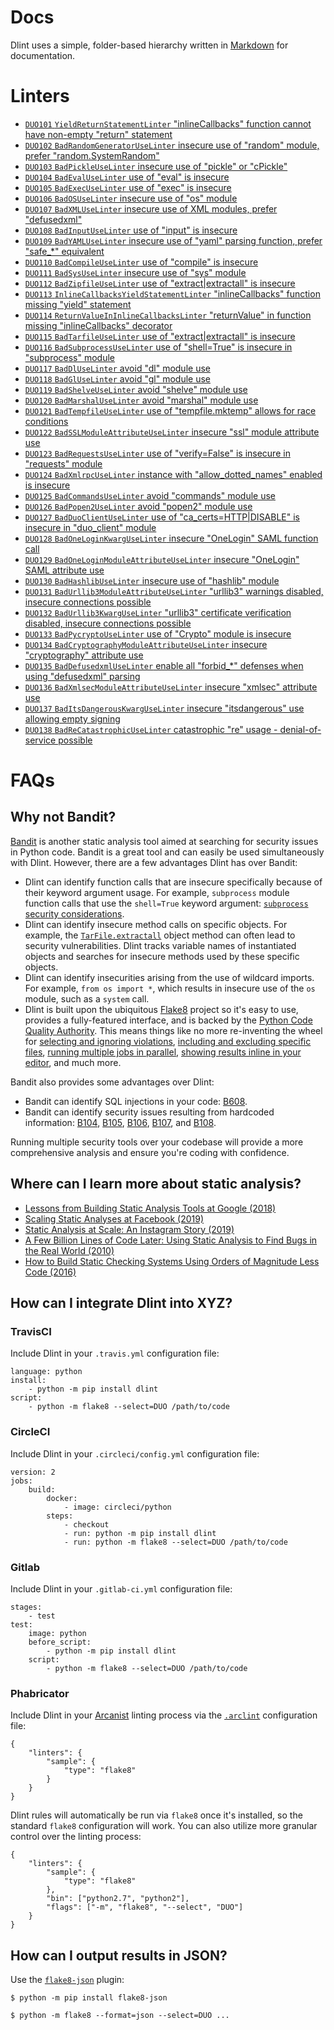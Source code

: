 # Docs

Dlint uses a simple, folder-based hierarchy written in [Markdown](https://en.wikipedia.org/wiki/Markdown) for documentation.

# Linters

* [`DUO101` `YieldReturnStatementLinter` "inlineCallbacks" function cannot have non-empty "return" statement](https://github.com/duo-labs/dlint/blob/master/docs/linters/DUO101.md)
* [`DUO102` `BadRandomGeneratorUseLinter` insecure use of "random" module, prefer "random.SystemRandom"](https://github.com/duo-labs/dlint/blob/master/docs/linters/DUO102.md)
* [`DUO103` `BadPickleUseLinter` insecure use of "pickle" or "cPickle"](https://github.com/duo-labs/dlint/blob/master/docs/linters/DUO103.md)
* [`DUO104` `BadEvalUseLinter` use of "eval" is insecure](https://github.com/duo-labs/dlint/blob/master/docs/linters/DUO104.md)
* [`DUO105` `BadExecUseLinter` use of "exec" is insecure](https://github.com/duo-labs/dlint/blob/master/docs/linters/DUO105.md)
* [`DUO106` `BadOSUseLinter` insecure use of "os" module](https://github.com/duo-labs/dlint/blob/master/docs/linters/DUO106.md)
* [`DUO107` `BadXMLUseLinter` insecure use of XML modules, prefer "defusedxml"](https://github.com/duo-labs/dlint/blob/master/docs/linters/DUO107.md)
* [`DUO108` `BadInputUseLinter` use of "input" is insecure](https://github.com/duo-labs/dlint/blob/master/docs/linters/DUO108.md)
* [`DUO109` `BadYAMLUseLinter` insecure use of "yaml" parsing function, prefer "safe_*" equivalent](https://github.com/duo-labs/dlint/blob/master/docs/linters/DUO109.md)
* [`DUO110` `BadCompileUseLinter` use of "compile" is insecure](https://github.com/duo-labs/dlint/blob/master/docs/linters/DUO110.md)
* [`DUO111` `BadSysUseLinter` insecure use of "sys" module](https://github.com/duo-labs/dlint/blob/master/docs/linters/DUO111.md)
* [`DUO112` `BadZipfileUseLinter` use of "extract|extractall" is insecure](https://github.com/duo-labs/dlint/blob/master/docs/linters/DUO112.md)
* [`DUO113` `InlineCallbacksYieldStatementLinter` "inlineCallbacks" function missing "yield" statement](https://github.com/duo-labs/dlint/blob/master/docs/linters/DUO113.md)
* [`DUO114` `ReturnValueInInlineCallbacksLinter` "returnValue" in function missing "inlineCallbacks" decorator](https://github.com/duo-labs/dlint/blob/master/docs/linters/DUO114.md)
* [`DUO115` `BadTarfileUseLinter` use of "extract|extractall" is insecure](https://github.com/duo-labs/dlint/blob/master/docs/linters/DUO115.md)
* [`DUO116` `BadSubprocessUseLinter` use of "shell=True" is insecure in "subprocess" module](https://github.com/duo-labs/dlint/blob/master/docs/linters/DUO116.md)
* [`DUO117` `BadDlUseLinter` avoid "dl" module use](https://github.com/duo-labs/dlint/blob/master/docs/linters/DUO117.md)
* [`DUO118` `BadGlUseLinter` avoid "gl" module use](https://github.com/duo-labs/dlint/blob/master/docs/linters/DUO118.md)
* [`DUO119` `BadShelveUseLinter` avoid "shelve" module use](https://github.com/duo-labs/dlint/blob/master/docs/linters/DUO119.md)
* [`DUO120` `BadMarshalUseLinter` avoid "marshal" module use](https://github.com/duo-labs/dlint/blob/master/docs/linters/DUO120.md)
* [`DUO121` `BadTempfileUseLinter` use of "tempfile.mktemp" allows for race conditions](https://github.com/duo-labs/dlint/blob/master/docs/linters/DUO121.md)
* [`DUO122` `BadSSLModuleAttributeUseLinter` insecure "ssl" module attribute use](https://github.com/duo-labs/dlint/blob/master/docs/linters/DUO122.md)
* [`DUO123` `BadRequestsUseLinter` use of "verify=False" is insecure in "requests" module](https://github.com/duo-labs/dlint/blob/master/docs/linters/DUO123.md)
* [`DUO124` `BadXmlrpcUseLinter` instance with "allow_dotted_names" enabled is insecure](https://github.com/duo-labs/dlint/blob/master/docs/linters/DUO124.md)
* [`DUO125` `BadCommandsUseLinter` avoid "commands" module use](https://github.com/duo-labs/dlint/blob/master/docs/linters/DUO125.md)
* [`DUO126` `BadPopen2UseLinter` avoid "popen2" module use](https://github.com/duo-labs/dlint/blob/master/docs/linters/DUO126.md)
* [`DUO127` `BadDuoClientUseLinter` use of "ca_certs=HTTP|DISABLE" is insecure in "duo_client" module](https://github.com/duo-labs/dlint/blob/master/docs/linters/DUO127.md)
* [`DUO128` `BadOneLoginKwargUseLinter` insecure "OneLogin" SAML function call](https://github.com/duo-labs/dlint/blob/master/docs/linters/DUO128.md)
* [`DUO129` `BadOneLoginModuleAttributeUseLinter` insecure "OneLogin" SAML attribute use](https://github.com/duo-labs/dlint/blob/master/docs/linters/DUO129.md)
* [`DUO130` `BadHashlibUseLinter` insecure use of "hashlib" module](https://github.com/duo-labs/dlint/blob/master/docs/linters/DUO130.md)
* [`DUO131` `BadUrllib3ModuleAttributeUseLinter` "urllib3" warnings disabled, insecure connections possible](https://github.com/duo-labs/dlint/blob/master/docs/linters/DUO131.md)
* [`DUO132` `BadUrllib3KwargUseLinter` "urllib3" certificate verification disabled, insecure connections possible](https://github.com/duo-labs/dlint/blob/master/docs/linters/DUO132.md)
* [`DUO133` `BadPycryptoUseLinter` use of "Crypto" module is insecure](https://github.com/duo-labs/dlint/blob/master/docs/linters/DUO133.md)
* [`DUO134` `BadCryptographyModuleAttributeUseLinter` insecure "cryptography" attribute use](https://github.com/duo-labs/dlint/blob/master/docs/linters/DUO134.md)
* [`DUO135` `BadDefusedxmlUseLinter` enable all "forbid_*" defenses when using "defusedxml" parsing](https://github.com/duo-labs/dlint/blob/master/docs/linters/DUO135.md)
* [`DUO136` `BadXmlsecModuleAttributeUseLinter` insecure "xmlsec" attribute use](https://github.com/duo-labs/dlint/blob/master/docs/linters/DUO136.md)
* [`DUO137` `BadItsDangerousKwargUseLinter` insecure "itsdangerous" use allowing empty signing](https://github.com/duo-labs/dlint/blob/master/docs/linters/DUO137.md)
* [`DUO138` `BadReCatastrophicUseLinter` catastrophic "re" usage - denial-of-service possible](https://github.com/duo-labs/dlint/blob/master/docs/linters/DUO138.md)

# FAQs

## Why not Bandit?

[Bandit](https://bandit.readthedocs.io/en/latest/) is another static analysis
tool aimed at searching for security issues in Python code. Bandit is a great
tool and can easily be used simultaneously with Dlint. However, there are a few
advantages Dlint has over Bandit:

* Dlint can identify function calls that are insecure specifically because of
their keyword argument usage. For example, `subprocess` module function calls
that use the `shell=True` keyword argument:
[`subprocess` security considerations](https://docs.python.org/3/library/subprocess.html#security-considerations).
* Dlint can identify insecure method calls on specific objects. For example,
the [`TarFile.extractall`](https://docs.python.org/3/library/tarfile.html#tarfile.TarFile.extractall)
object method can often lead to security vulnerabilities. Dlint tracks variable
names of instantiated objects and searches for insecure methods used by these
specific objects.
* Dlint can identify insecurities arising from the use of wildcard imports. For
example, `from os import *`, which results in insecure use of the `os` module,
such as a `system` call.
* Dlint is built upon the ubiquitous [Flake8](https://flake8.pycqa.org/en/latest/)
project so it's easy to use, provides a fully-featured interface, and is backed
by the [Python Code Quality Authority](https://github.com/PyCQA). This means
things like no more re-inventing the wheel for
[selecting and ignoring violations](https://flake8.pycqa.org/en/latest/user/violations.html),
[including and excluding specific files](https://flake8.pycqa.org/en/latest/user/invocation.html),
[running multiple jobs in parallel](https://flake8.pycqa.org/en/latest/user/options.html#cmdoption-flake8-jobs),
[showing results inline in your editor](https://github.com/duo-labs/dlint#inline-editor),
and much more.

Bandit also provides some advantages over Dlint:

* Bandit can identify SQL injections in your code: [B608](https://bandit.readthedocs.io/en/latest/plugins/b608_hardcoded_sql_expressions.html).
* Bandit can identify security issues resulting from hardcoded information:
[B104](https://bandit.readthedocs.io/en/latest/plugins/b104_hardcoded_bind_all_interfaces.html),
[B105](https://bandit.readthedocs.io/en/latest/plugins/b105_hardcoded_password_string.html),
[B106](https://bandit.readthedocs.io/en/latest/plugins/b106_hardcoded_password_funcarg.html),
[B107](https://bandit.readthedocs.io/en/latest/plugins/b107_hardcoded_password_funcdef.html), and
[B108](https://bandit.readthedocs.io/en/latest/plugins/b108_hardcoded_tmp_directory.html).

Running multiple security tools over your codebase will provide a more
comprehensive analysis and ensure you're coding with confidence.

## Where can I learn more about static analysis?

* [Lessons from Building Static Analysis Tools at Google (2018)](https://cacm.acm.org/magazines/2018/4/226371-lessons-from-building-static-analysis-tools-at-google/fulltext)
* [Scaling Static Analyses at Facebook (2019)](https://cacm.acm.org/magazines/2019/8/238344-scaling-static-analyses-at-facebook/fulltext)
* [Static Analysis at Scale: An Instagram Story (2019)](https://instagram-engineering.com/static-analysis-at-scale-an-instagram-story-8f498ab71a0c)
* [A Few Billion Lines of Code Later: Using Static Analysis to Find Bugs in the Real World (2010)](https://cacm.acm.org/magazines/2010/2/69354-a-few-billion-lines-of-code-later/fulltext)
* [How to Build Static Checking Systems Using Orders of Magnitude Less Code (2016)](https://web.stanford.edu/~mlfbrown/paper.pdf)

## How can I integrate Dlint into XYZ?

### TravisCI

Include Dlint in your `.travis.yml` configuration file:

```
language: python
install:
    - python -m pip install dlint
script:
    - python -m flake8 --select=DUO /path/to/code
```

### CircleCI

Include Dlint in your `.circleci/config.yml` configuration file:

```
version: 2
jobs:
    build:
        docker:
            - image: circleci/python
        steps:
            - checkout
            - run: python -m pip install dlint
            - run: python -m flake8 --select=DUO /path/to/code
```

### Gitlab

Include Dlint in your `.gitlab-ci.yml` configuration file:

```
stages:
    - test
test:
    image: python
    before_script:
        - python -m pip install dlint
    script:
        - python -m flake8 --select=DUO /path/to/code
```

### Phabricator

Include Dlint in your [Arcanist](https://secure.phabricator.com/book/phabricator/article/arcanist/)
linting process via the [`.arclint`](https://secure.phabricator.com/book/phabricator/article/arcanist_lint/)
configuration file:
```
{
    "linters": {
        "sample": {
            "type": "flake8"
        }
    }
}
```

Dlint rules will automatically be run via `flake8` once it's installed, so the
standard `flake8` configuration will work. You can also utilize more granular
control over the linting process:

```
{
    "linters": {
        "sample": {
            "type": "flake8"
        },
        "bin": ["python2.7", "python2"],
        "flags": ["-m", "flake8", "--select", "DUO"]
    }
}
```

## How can I output results in JSON?

Use the [`flake8-json`](https://gitlab.com/pycqa/flake8-json) plugin:

```
$ python -m pip install flake8-json
```

```
$ python -m flake8 --format=json --select=DUO ...
```
